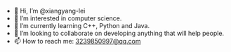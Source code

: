 - 👋 Hi, I’m @xiangyang-lei
- 👀 I’m interested in computer science.
- 🌱 I’m currently learning C++, Python and Java.
- 💞️ I’m looking to collaborate on developing anything that will help people.
- 📫 How to reach me: 3239850997@qq.com

<!---
xiangyang-lei/xiangyang-lei is a ✨ special ✨ repository because its `README.md` (this file) appears on your GitHub profile.
You can click the Preview link to take a look at your changes.
--->
